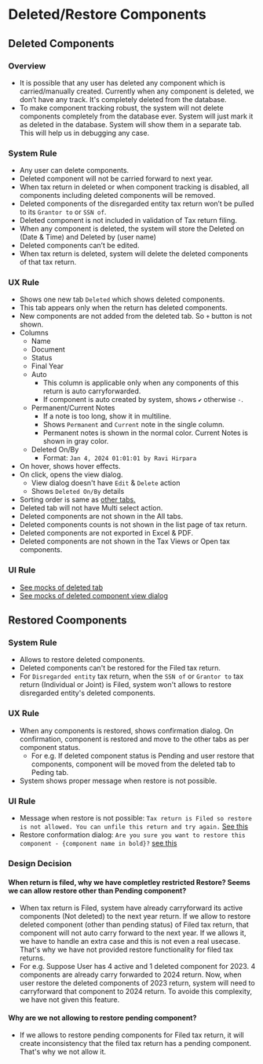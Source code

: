 # Deleted/Restore Components

## Deleted Components

### Overview
- It is possible that any user has deleted any component which is carried/manually created. Currently when any component is deleted, we don’t have any track. It's completely deleted from the database. 
- To make component tracking robust, the system will not delete components completely from the database ever. System will just mark it as deleted in the database. System will show them in a separate tab. This will help us in debugging any case.

### System Rule
- Any user can delete components. 
- Deleted component will not be carried forward to next year.
- When tax return in deleted or when component tracking is disabled, all components including deleted components will be removed.
- Deleted components of the disregarded entity tax return won’t be pulled to its `Grantor to` or `SSN of`.
- Deleted component is not included in validation of Tax return filing. 
- When any component is deleted, the system will store the Deleted on (Date & Time) and Deleted by (user name)
- Deleted components can’t be edited.
- When tax return is deleted, system will delete the deleted components of that tax return.


### UX Rule
- Shows one new tab `Deleted` which shows deleted components.
- This tab appears only when the return has deleted components.
- New components are not added from the deleted tab. So `+` button is not shown.
- Columns
    - Name
    - Document
    - Status
    - Final Year
    - Auto
        - This column is applicable only when any components of this return is auto carryforwarded.
        - If component is auto created by system, shows `✔` otherwise `-`.
    - Permanent/Current Notes
        - If a note is too long, show it in multiline.
        - Shows `Permanent` and `Current` note in the single column.
        - Permanent notes is shown in the normal color. Current Notes is shown in gray color.
    - Deleted On/By
        - Format: `Jan 4, 2024 01:01:01 by Ravi Hirpara`
- On hover, shows hover effects.
- On click, opens the view dialog.
    - View dialog doesn't have `Edit` & `Delete` action
    - Shows `Deleted On/By` details
- Sorting order is same as [other tabs.](./tax-components.md#browse-tax-component)
- Deleted tab will not have Multi select action.
- Deleted components are not shown in the All tabs.
- Deleted components counts is not shown in the list page of tax return.
- Deleted components are not exported in Excel & PDF.
- Deleted components are not shown in the Tax Views or Open tax components.

### UI Rule
- [See mocks of deleted tab](https://drive.google.com/file/d/1u1D9MyTiPgonvW6VplEGLoAm7EwX9W0d/view?usp=sharing)
- [See mocks of deleted component view dialog](https://drive.google.com/file/d/1H7Q6mNN9k7UN9-iEuozENiLQJizxqpYg/view?usp=sharing)


## Restored Coomponents

### System Rule
- Allows to restore deleted components.
- Deleted components can't be restored for the Filed tax return.
- For `Disregarded entity` tax return, when the `SSN of` or `Grantor to` tax return (Individual or Joint) is Filed, system won't allows to restore disregarded entity's deleted components.

### UX Rule
- When any components is restored, shows confirmation dialog. On confirmation, component is restored and move to the other tabs as per component status. 
    - For e.g. If deleted component status is Pending and user restore that components, component will be moved from the deleted tab to Peding tab.
- System shows proper message when restore is not possible.

### UI Rule
- Message when restore is not possible: `Tax return is Filed so restore is not allowed. You can unfile this return and try again.` [See this](https://drive.google.com/file/d/1FdzVxu586vUq1pa9AL8Ai3Y1q3H-dc8w/view?usp=sharing)
- Restore conformation dialog: `Are you sure you want to restore this component - {component name in bold}?` [see this](https://drive.google.com/file/d/1nt7_SLsdASOWxl3PQOrnZs-l1_uc-Czi/view?usp=sharing)


### Design Decision

#### When return is filed, why we have completley restricted Restore? Seems we can allow restore other than Pending component?
- When tax return is Filed, system have already carryforward its active components (Not deleted) to the next year return. If we allow to restore deleted component (other than pending status) of Filed tax return, that component will not auto carry forward to the next year. If we allows it, we have to handle an extra case and this is not even a real usecase. That's why we have not provided restore functionality for filed tax returns. 
 - For e.g. Suppose User has 4 active and 1 deleted component for 2023. 4 components are already carry forwarded to 2024 return. Now, when user restore the deleted components of 2023 return, system will need to carryforward that component to 2024 return. To avoide this complexity, we have not given this feature.


#### Why are we not allowing to restore pending component?
- If we allows to restore pending components for Filed tax return, it will create inconsistency that the filed tax return has a pending component. That's why we not allow it.


